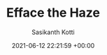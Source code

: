 ---
layout: post
title:  "Efface the Haze"
date:   2021-06-12 22:21:59 +00:00
image: /images/efface.png 
categories: Projects
venue: IIT Jodhpur
course: "CSL7360: Computer Vision"
author: "Sasikanth Kotti"
authors: "<strong>Sasikanth Kotti*</strong>, Nikhila Dhulipalla, Adhun Thalekkara"
report: /pdfs/Project_Report_CV.pdf
presentation: /pdfs/Presentation_CV.pdf
---